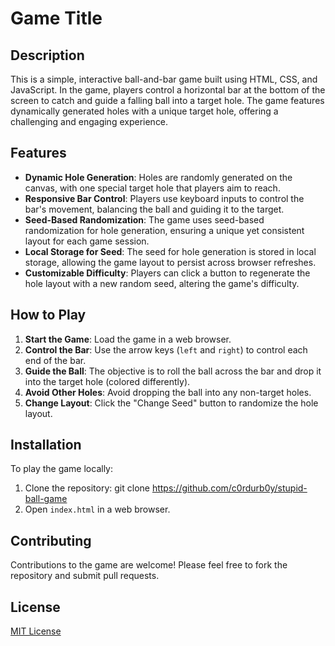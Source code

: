 # Game Title

## Description

This is a simple, interactive ball-and-bar game built using HTML, CSS, and JavaScript. In the game, players control a horizontal bar at the bottom of the screen to catch and guide a falling ball into a target hole. The game features dynamically generated holes with a unique target hole, offering a challenging and engaging experience.

## Features

- **Dynamic Hole Generation**: Holes are randomly generated on the canvas, with one special target hole that players aim to reach.
- **Responsive Bar Control**: Players use keyboard inputs to control the bar's movement, balancing the ball and guiding it to the target.
- **Seed-Based Randomization**: The game uses seed-based randomization for hole generation, ensuring a unique yet consistent layout for each game session.
- **Local Storage for Seed**: The seed for hole generation is stored in local storage, allowing the game layout to persist across browser refreshes.
- **Customizable Difficulty**: Players can click a button to regenerate the hole layout with a new random seed, altering the game's difficulty.

## How to Play

1. **Start the Game**: Load the game in a web browser.
2. **Control the Bar**: Use the arrow keys (`left` and `right`) to control each end of the bar.
3. **Guide the Ball**: The objective is to roll the ball across the bar and drop it into the target hole (colored differently).
4. **Avoid Other Holes**: Avoid dropping the ball into any non-target holes.
5. **Change Layout**: Click the "Change Seed" button to randomize the hole layout.

## Installation

To play the game locally:

1. Clone the repository: git clone https://github.com/c0rdurb0y/stupid-ball-game
2. Open `index.html` in a web browser.

## Contributing

Contributions to the game are welcome! Please feel free to fork the repository and submit pull requests.

## License

[MIT License](LICENSE.txt)
